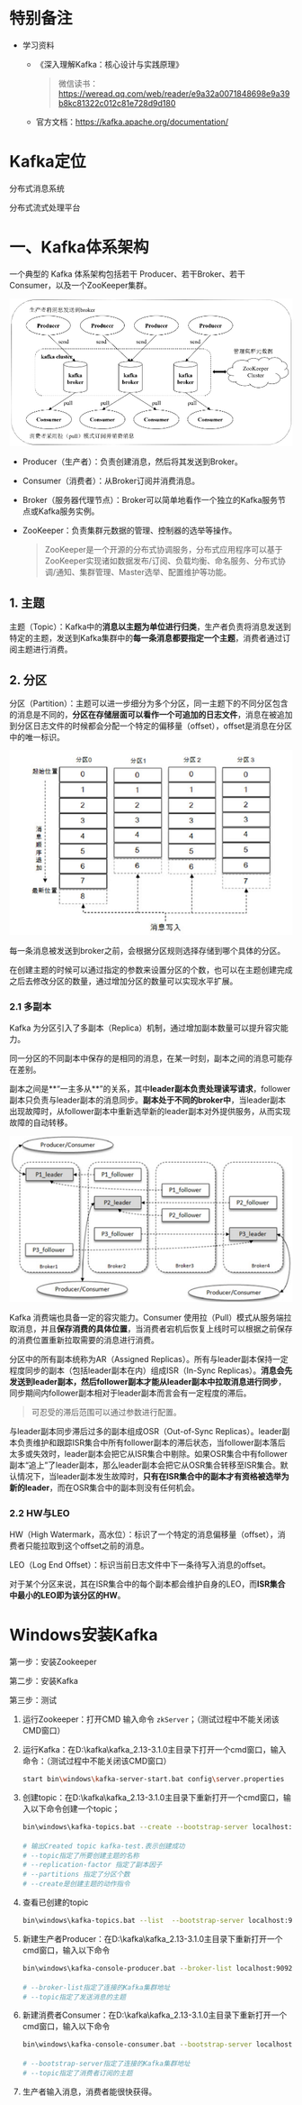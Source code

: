 # 特别备注

+ 学习资料

  + 《深入理解Kafka：核心设计与实践原理》

    > 微信读书：https://weread.qq.com/web/reader/e9a32a0071848698e9a39b8kc81322c012c81e728d9d180

  + 官方文档：https://kafka.apache.org/documentation/



# Kafka定位

分布式消息系统

分布式流式处理平台

# 一、Kafka体系架构

一个典型的 Kafka 体系架构包括若干 Producer、若干Broker、若干 Consumer，以及一个ZooKeeper集群。

![kafka体系结构](image/kafka体系结构.PNG)

+ Producer（生产者）：负责创建消息，然后将其发送到Broker。

+ Consumer（消费者）：从Broker订阅并消费消息。

+ Broker（服务器代理节点）：Broker可以简单地看作一个独立的Kafka服务节点或Kafka服务实例。

+ ZooKeeper：负责集群元数据的管理、控制器的选举等操作。

  > ZooKeeper是一个开源的分布式协调服务，分布式应用程序可以基于ZooKeeper实现诸如数据发布/订阅、负载均衡、命名服务、分布式协调/通知、集群管理、Master选举、配置维护等功能。

## 1. 主题

主题（Topic）：Kafka中的**消息以主题为单位进行归类**，生产者负责将消息发送到特定的主题，发送到Kafka集群中的**每一条消息都要指定一个主题**，消费者通过订阅主题进行消费。

## 2. 分区

分区（Partition）：主题可以进一步细分为多个分区，同一主题下的不同分区包含的消息是不同的，**分区在存储层面可以看作一个可追加的日志文件**，消息在被追加到分区日志文件的时候都会分配一个特定的偏移量（offset），offset是消息在分区中的唯一标识。

![分区](image/分区.PNG)

每一条消息被发送到broker之前，会根据分区规则选择存储到哪个具体的分区。

在创建主题的时候可以通过指定的参数来设置分区的个数，也可以在主题创建完成之后去修改分区的数量，通过增加分区的数量可以实现水平扩展。

### 2.1 多副本

Kafka 为分区引入了多副本（Replica）机制，通过增加副本数量可以提升容灾能力。

同一分区的不同副本中保存的是相同的消息，在某一时刻，副本之间的消息可能存在差别。

副本之间是**“一主多从**”的关系，其中**leader副本负责处理读写请求**，follower副本只负责与leader副本的消息同步。**副本处于不同的broker中**，当leader副本出现故障时，从follower副本中重新选举新的leader副本对外提供服务，从而实现故障的自动转移。

![多副本架构](image/多副本架构.PNG)

Kafka 消费端也具备一定的容灾能力。Consumer 使用拉（Pull）模式从服务端拉取消息，并且**保存消费的具体位置**，当消费者宕机后恢复上线时可以根据之前保存的消费位置重新拉取需要的消息进行消费。

分区中的所有副本统称为AR（Assigned Replicas）。所有与leader副本保持一定程度同步的副本（包括leader副本在内）组成ISR（In-Sync Replicas）。**消息会先发送到leader副本，然后follower副本才能从leader副本中拉取消息进行同步**，同步期间内follower副本相对于leader副本而言会有一定程度的滞后。

> 可忍受的滞后范围可以通过参数进行配置。

与leader副本同步滞后过多的副本组成OSR（Out-of-Sync Replicas）。leader副本负责维护和跟踪ISR集合中所有follower副本的滞后状态，当follower副本落后太多或失效时，leader副本会把它从ISR集合中剔除。如果OSR集合中有follower副本“追上”了leader副本，那么leader副本会把它从OSR集合转移至ISR集合。默认情况下，当leader副本发生故障时，**只有在ISR集合中的副本才有资格被选举为新的leader**，而在OSR集合中的副本则没有任何机会。

### 2.2 HW与LEO

HW（High Watermark，高水位）：标识了一个特定的消息偏移量（offset），消费者只能拉取到这个offset之前的消息。

LEO（Log End Offset）：标识当前日志文件中下一条待写入消息的offset。

对于某个分区来说，其在ISR集合中的每个副本都会维护自身的LEO，而**ISR集合中最小的LEO即为该分区的HW**。

# Windows安装Kafka

第一步：安装Zookeeper

第二步：安装Kafka

第三步：测试

1. 运行Zookeeper：打开CMD 输入命令 `zkServer`；（测试过程中不能关闭该CMD窗口）

2. 运行Kafka：在D:\kafka\kafka_2.13-3.1.0主目录下打开一个cmd窗口，输入命令：（测试过程中不能关闭该CMD窗口）

   ```bash
   start bin\windows\kafka-server-start.bat config\server.properties
   ```

3. 创建topic：在D:\kafka\kafka_2.13-3.1.0主目录下重新打开一个cmd窗口，输入以下命令创建一个topic；

   ```bash
   bin\windows\kafka-topics.bat --create --bootstrap-server localhost:9092 --replication-factor 1 --partitions 1 --topic kafka-test
   
   # 输出Created topic kafka-test.表示创建成功
   # --topic指定了所要创建主题的名称
   # --replication-factor 指定了副本因子
   # --partitions 指定了分区个数
   # --create是创建主题的动作指令
   ```

4. 查看已创建的topic

   ```bash
   bin\windows\kafka-topics.bat --list  --bootstrap-server localhost:9092
   ```

5. 新建生产者Producer：在D:\kafka\kafka_2.13-3.1.0主目录下重新打开一个cmd窗口，输入以下命令

   ```bash
   bin\windows\kafka-console-producer.bat --broker-list localhost:9092 --topic kafka-test
   
   # --broker-list指定了连接的Kafka集群地址
   # --topic指定了发送消息的主题
   ```

6. 新建消费者Consumer：在D:\kafka\kafka_2.13-3.1.0主目录下重新打开一个cmd窗口，输入以下命令

   ```bash
   bin\windows\kafka-console-consumer.bat --bootstrap-server localhost:9092 --topic kafka-test --from-beginning
   
   # --bootstrap-server指定了连接的Kafka集群地址
   # --topic指定了消费者订阅的主题
   ```

7. 生产者输入消息，消费者能很快获得。



